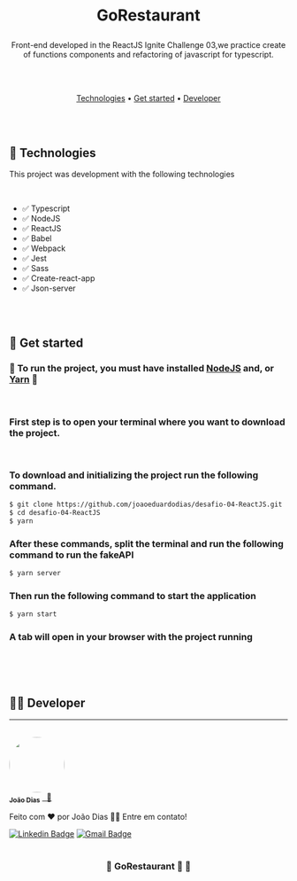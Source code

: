 <h1 align="center">

GoRestaurant
</h1>

<p align="center">Front-end developed in the ReactJS Ignite Challenge 03,we practice create of functions components and refactoring of javascript for typescript.
</p>
<br>
<br>
<p align="center">
 <a href="#Technologies">Technologies</a> •
 <a href="#Get-Started">Get started</a> •
 <a href="#Developer">Developer</a>
</p>
<br>
<br>

  ##  🚀  Technologies

  This project was development with the following technologies

<br>

  -   ✅  Typescript
  -   ✅  NodeJS
  -   ✅  ReactJS
  -   ✅  Babel
  -   ✅  Webpack
  -   ✅  Jest
  -   ✅  Sass
  -   ✅  Create-react-app
  -   ✅  Json-server


<br>
<br>

## 🏁  Get started

### 🚧 To run the project, you must have installed [NodeJS](https://nodejs.org/en/) and, or [Yarn](https://yarnpkg.com/) 🚧
<br>

### First step is to open your terminal where you want to download the project.

<br>

### To download and initializing the project run the following command.

```bash
$ git clone https://github.com/joaoeduardodias/desafio-04-ReactJS.git
$ cd desafio-04-ReactJS
$ yarn

```
### After these commands, split the terminal and run the following command to run the fakeAPI

```bash
$ yarn server
```
### Then run the following command to start the application

```bash
$ yarn start
```

### A tab will open in your browser with the project running

<br>
<br>
<br>



## 👨‍🔧 Developer
---
<br>
<a href="https://www.linkedin.com/in/jo%C3%A3o-dias-465157183/">
 <img style="border-radius: 50%;" src="https://avatars.githubusercontent.com/u/49342574?v=4" width="100px;" alt=""/>
 <br />
 <sub><b>João Dias</b></sub></a> <a href="https://www.linkedin.com/in/jo%C3%A3o-dias-465157183/" title="João Dias">&nbsp;&nbsp;🚀</a>


Feito com ❤️ por João Dias 👋🏽 Entre em contato!

 [![Linkedin Badge](https://img.shields.io/badge/-João_Dias-blue?style=flat-square&logo=Linkedin&logoColor=white&link=https://www.linkedin.com/in/jo%C3%A3o-dias-465157183/)](https://www.linkedin.com/in/jo%C3%A3o-dias-465157183/)
[![Gmail Badge](https://img.shields.io/badge/-joaoeduardodias123@gmail.com-c14438?style=flat-square&logo=Gmail&logoColor=white&link=mailto:joaoeduardodias123@gmail.com)](mailto:joaoeduardodias123@gmail.com)
<br>
<br>

<h3 align="center">
	🚧  GoRestaurant  🚀  🚧
</h3>
